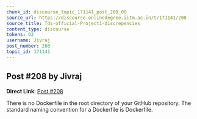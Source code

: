 ```yaml
---
chunk_id: discourse_topic_171141_post_208_00
source_url: https://discourse.onlinedegree.iitm.ac.in/t/171141/208
source_title: Tds-official-Project1-discrepencies
content_type: discourse
tokens: 62
username: Jivraj
post_number: 208
topic_id: 171141
---
```


## Post #208 by Jivraj

**Direct Link**: [Post #208](https://discourse.onlinedegree.iitm.ac.in/t/171141/208)

There is no Dockerfile in the root directory of your GitHub repository. The standard naming convention for a Dockerfile is Dockerfile.
